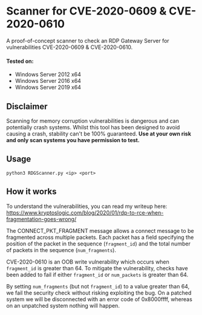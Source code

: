 # Scanner for CVE-2020-0609 & CVE-2020-0610
A proof-of-concept scanner to check an RDP Gateway Server for vulnerabilities CVE-2020-0609 & CVE-2020-0610.

#### Tested on:
- Windows Server 2012 x64
- Windows Server 2016 x64
- Windows Server 2019 x64

## Disclaimer
Scanning for memory corruption vulnerabilities is dangerous and can potentially crash systems. 
Whilst this tool has been designed to avoid causing a crash, stability can't be 100% guaranteed.
**Use at your own risk and only scan systems you have permission to test.**

## Usage
``python3 RDGScanner.py <ip> <port>``

## How it works
To understand the vulnerabilities, you can read my writeup here:
https://www.kryptoslogic.com/blog/2020/01/rdp-to-rce-when-fragmentation-goes-wrong/

The CONNECT_PKT_FRAGMENT message allows a connect message to be fragmented across multiple packets. Each packet has a 
field specifying the position of the packet in the sequence (`fragment_id`) and the total number of packets in the 
sequence (`num_fragments`).

CVE-2020-0610 is an OOB write vulnerability which occurs when `fragment_id` is greater than 64. To mitigate the 
vulnerability, checks have been added to fail if either `fragment_id` or `num_packets` is greater than 64.

By setting `num_fragments` (but not `fragment_id`) to a value greater than 64, we fail the security check without 
risking exploiting the bug. On a patched system we will be disconnected with an error code of 0x8000ffff, whereas on an 
unpatched system nothing will happen.
